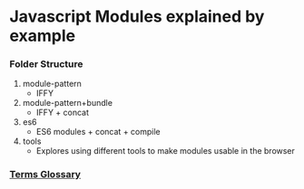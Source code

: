 # Javascript Modules explained by example

### Folder Structure
1. module-pattern
   * IFFY 
2. module-pattern+bundle
   * IFFY + concat
3. es6
   * ES6 modules + concat + compile
4. tools 
   * Explores using different tools to make modules usable in the browser


 ### [Terms Glossary](https://ionicframework.com/docs/developer-resources/what-is/)